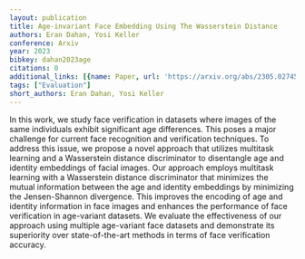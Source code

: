 ```yaml
---
layout: publication
title: Age-invariant Face Embedding Using The Wasserstein Distance
authors: Eran Dahan, Yosi Keller
conference: Arxiv
year: 2023
bibkey: dahan2023age
citations: 0
additional_links: [{name: Paper, url: 'https://arxiv.org/abs/2305.02745'}]
tags: ["Evaluation"]
short_authors: Eran Dahan, Yosi Keller
---
```

In this work, we study face verification in datasets where images of the same
individuals exhibit significant age differences. This poses a major challenge
for current face recognition and verification techniques. To address this
issue, we propose a novel approach that utilizes multitask learning and a
Wasserstein distance discriminator to disentangle age and identity embeddings
of facial images. Our approach employs multitask learning with a Wasserstein
distance discriminator that minimizes the mutual information between the age
and identity embeddings by minimizing the Jensen-Shannon divergence. This
improves the encoding of age and identity information in face images and
enhances the performance of face verification in age-variant datasets. We
evaluate the effectiveness of our approach using multiple age-variant face
datasets and demonstrate its superiority over state-of-the-art methods in terms
of face verification accuracy.